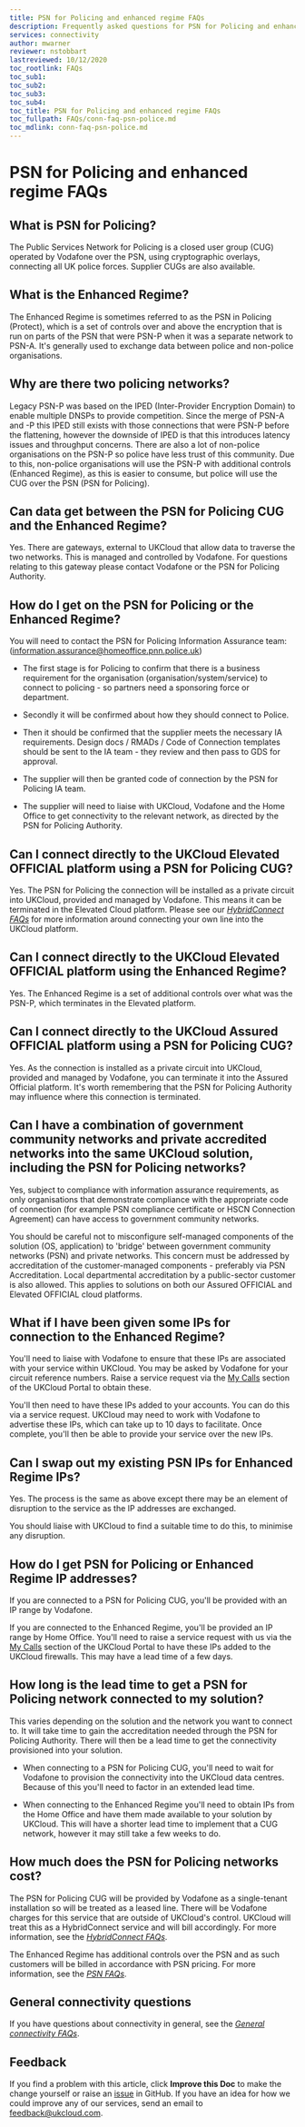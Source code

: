 ```yaml
---
title: PSN for Policing and enhanced regime FAQs
description: Frequently asked questions for PSN for Policing and enhanced regime
services: connectivity
author: mwarner
reviewer: nstobbart
lastreviewed: 10/12/2020
toc_rootlink: FAQs
toc_sub1: 
toc_sub2:
toc_sub3:
toc_sub4:
toc_title: PSN for Policing and enhanced regime FAQs
toc_fullpath: FAQs/conn-faq-psn-police.md
toc_mdlink: conn-faq-psn-police.md
---
```


# PSN for Policing and enhanced regime FAQs

## What is PSN for Policing?

The Public Services Network for Policing is a closed user group (CUG) operated by Vodafone over the PSN, using cryptographic overlays, connecting all UK police forces. Supplier CUGs are also available.

## What is the Enhanced Regime?

The Enhanced Regime is sometimes referred to as the PSN in Policing (Protect), which is a set of controls over and above the encryption that is run on parts of the PSN that were PSN-P when it was a separate network to PSN-A. It's generally used to exchange data between police and non-police organisations.

## Why are there two policing networks?

Legacy PSN-P was based on the IPED (Inter-Provider Encryption Domain) to enable multiple DNSPs to provide competition. Since the merge of PSN-A and -P this IPED still exists with those connections that were PSN-P before the flattening, however the downside of IPED is that this introduces latency issues and throughput concerns. There are also a lot of non-police organisations on the PSN-P so police have less trust of this community. Due to this, non-police organisations will use the PSN-P with additional controls (Enhanced Regime), as this is easier to consume, but police will use the CUG over the PSN (PSN for Policing).

## Can data get between the PSN for Policing CUG and the Enhanced Regime?

Yes. There are gateways, external to UKCloud that allow data to traverse the two networks. This is managed and controlled by Vodafone. For questions relating to this gateway please contact Vodafone or the PSN for Policing Authority.

## How do I get on the PSN for Policing or the Enhanced Regime?

You will need to contact the PSN for Policing Information Assurance team: (<information.assurance@homeoffice.pnn.police.uk>)

- The first stage is for Policing to confirm that there is a business requirement for the organisation (organisation/system/service) to connect to policing - so partners need a sponsoring force or department.

- Secondly it will be confirmed about how they should connect to Police.

- Then it should be confirmed that the supplier meets the necessary IA requirements. Design docs / RMADs / Code of Connection templates should be sent to the IA team - they review and then pass to GDS for approval.

- The supplier will then be granted code of connection by the PSN for Policing IA team.

- The supplier will need to liaise with UKCloud, Vodafone and the Home Office to get connectivity to the relevant network, as directed by the PSN for Policing Authority.

## Can I connect directly to the UKCloud Elevated OFFICIAL platform using a PSN for Policing CUG?

Yes. The PSN for Policing the connection will be installed as a private circuit into UKCloud, provided and managed by Vodafone. This means it can be terminated in the Elevated Cloud platform. Please see our [*HybridConnect FAQs*](conn-faq-hybridconnect.md) for more information around connecting your own line into the UKCloud platform.

## Can I connect directly to the UKCloud Elevated OFFICIAL platform using the Enhanced Regime?

Yes. The Enhanced Regime is a set of additional controls over what was the PSN-P, which terminates in the Elevated platform.

## Can I connect directly to the UKCloud Assured OFFICIAL platform using a PSN for Policing CUG?

Yes. As the connection is installed as a private circuit into UKCloud, provided and managed by Vodafone, you can terminate it into the Assured Official platform. It's worth remembering that the PSN for Policing Authority may influence where this connection is terminated.

## Can I have a combination of government community networks and private accredited networks into the same UKCloud solution, including the PSN for Policing networks?

Yes, subject to compliance with information assurance requirements, as only organisations that demonstrate compliance with the appropriate code of connection (for example PSN compliance certificate or HSCN Connection Agreement) can have access to government community networks.

You should be careful not to misconfigure self-managed components of the solution (OS, application) to 'bridge' between government community networks (PSN) and private networks. This concern must be addressed by accreditation of the customer-managed components - preferably via PSN Accreditation. Local departmental accreditation by a public-sector customer is also allowed. This applies to solutions on both our Assured OFFICIAL and Elevated OFFICIAL cloud platforms.

## What if I have been given some IPs for connection to the Enhanced Regime?

You'll need to liaise with Vodafone to ensure that these IPs are associated with your service within UKCloud. You may be asked by Vodafone for your circuit reference numbers. Raise a service request via the [My Calls](https://portal.skyscapecloud.com/support/ivanti) section of the UKCloud Portal to obtain these.

You'll then need to have these IPs added to your accounts. You can do this via a service request. UKCloud may need to work with Vodafone to advertise these IPs, which can take up to 10 days to facilitate. Once complete, you'll then be able to provide your service over the new IPs.

## Can I swap out my existing PSN IPs for Enhanced Regime IPs?

Yes. The process is the same as above except there may be an element of disruption to the service as the IP addresses are exchanged.

You should liaise with UKCloud to find a suitable time to do this, to minimise any disruption.

## How do I get PSN for Policing or Enhanced Regime IP addresses?

If you are connected to a PSN for Policing CUG, you'll be provided with an IP range by Vodafone.

If you are connected to the Enhanced Regime, you'll be provided an IP range by Home Office. You'll need to raise a service request with us via the [My Calls](https://portal.skyscapecloud.com/support/ivanti) section of the UKCloud Portal to have these IPs added to the UKCloud firewalls. This may have a lead time of a few days.

## How long is the lead time to get a PSN for Policing network connected to my solution?

This varies depending on the solution and the network you want to connect to. It will take time to gain the accreditation needed through the PSN for Policing Authority. There will then be a lead time to get the connectivity provisioned into your solution.

- When connecting to a PSN for Policing CUG, you'll need to wait for Vodafone to provision the connectivity into the UKCloud data centres. Because of this you'll need to factor in an extended lead time.

- When connecting to the Enhanced Regime you'll need to obtain IPs from the Home Office and have them made available to your solution by UKCloud. This will have a shorter lead time to implement that a CUG network, however it may still take a few weeks to do.

## How much does the PSN for Policing networks cost?

The PSN for Policing CUG will be provided by Vodafone as a single-tenant installation so will be treated as a leased line. There will be Vodafone charges for this service that are outside of UKCloud's control. UKCloud will treat this as a HybridConnect service and will bill accordingly. For more information, see the [*HybridConnect FAQs*](conn-faq-hybridconnect.md).

The Enhanced Regime has additional controls over the PSN and as such customers will be billed in accordance with PSN pricing. For more information, see the [*PSN FAQs*](conn-faq-psn.md).

## General connectivity questions

If you have questions about connectivity in general, see the [*General connectivity FAQs*](conn-faq.md).

## Feedback

If you find a problem with this article, click **Improve this Doc** to make the change yourself or raise an [issue](https://github.com/UKCloud/documentation/issues) in GitHub. If you have an idea for how we could improve any of our services, send an email to <feedback@ukcloud.com>.
